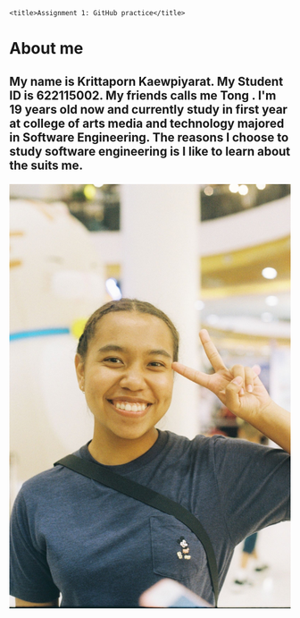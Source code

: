 <!DOCTYPE html>
<html>

<head>
    <meta charset="utf-8" />
    <link rel="stylesheet" href="style.css" />
  
    <title>Assignment 1: GitHub practice</title>
</head>

<body>
    <h1>About me</h1>
    <div>
        <h2>
            <p> My name is Krittaporn Kaewpiyarat. My Student ID is 622115002. My friends calls me Tong . I'm 19 years old now and currently study in
                first year at college of arts media and technology majored in Software Engineering. The reasons I choose to study
                software engineering is I like to learn about the 
                suits me.
        </h2>
        </p>
        <img src = "pic.jpg" >
    </div>
</body>

</html>
